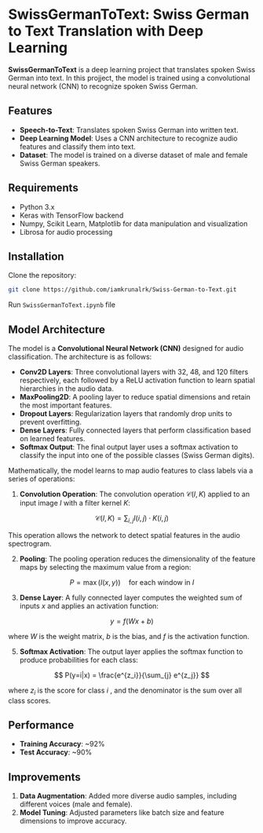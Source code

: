 # SwissGermanToText: Swiss German to Text Translation with Deep Learning

**SwissGermanToText** is a deep learning project that translates spoken Swiss German into text. In this projject, the model is trained using a convolutional neural network (CNN) to recognize spoken Swiss German.

## Features

- **Speech-to-Text**: Translates spoken Swiss German into written text.
- **Deep Learning Model**: Uses a CNN architecture to recognize audio features and classify them into text.
- **Dataset**: The model is trained on a diverse dataset of male and female Swiss German speakers.

## Requirements

- Python 3.x
- Keras with TensorFlow backend
- Numpy, Scikit Learn, Matplotlib for data manipulation and visualization
- Librosa for audio processing

## Installation

  Clone the repository:
   ```bash
   git clone https://github.com/iamkrunalrk/Swiss-German-to-Text.git
   ```

   Run ```SwissGermanToText.ipynb``` file


## Model Architecture

The model is a **Convolutional Neural Network (CNN)** designed for audio classification. The architecture is as follows:

- **Conv2D Layers**: Three convolutional layers with 32, 48, and 120 filters respectively, each followed by a ReLU activation function to learn spatial hierarchies in the audio data.
- **MaxPooling2D**: A pooling layer to reduce spatial dimensions and retain the most important features.
- **Dropout Layers**: Regularization layers that randomly drop units to prevent overfitting.
- **Dense Layers**: Fully connected layers that perform classification based on learned features.
- **Softmax Output**: The final output layer uses a softmax activation to classify the input into one of the possible classes (Swiss German digits).

Mathematically, the model learns to map audio features to class labels via a series of operations:

1. **Convolution Operation**: The convolution operation $\mathcal{C}(I, K)$ applied to an input image $I$ with a filter kernel $K$:

$$
\mathcal{C}(I, K) = \sum_{i,j} I(i,j) \cdot K(i,j)
$$
    
  This operation allows the network to detect spatial features in the audio spectrogram.

2. **Pooling**: The pooling operation reduces the dimensionality of the feature maps by selecting the maximum value from a region:
   
$$
P = \max(I(x, y)) \quad \text{for each window in } I
$$

3. **Dense Layer**: A fully connected layer computes the weighted sum of inputs $x$ and applies an activation function:

$$
y = f(Wx + b)
$$

   where $W$ is the weight matrix, $b$ is the bias, and $f$ is the activation function.

5. **Softmax Activation**: The output layer applies the softmax function to produce probabilities for each class:

$$
P(y=i|x) = \frac{e^{z_i}}{\sum_{j} e^{z_j}}
$$

   where  $z_i$  is the score for class  $i$ , and the denominator is the sum over all class scores.

## Performance

- **Training Accuracy**: ~92%
- **Test Accuracy**: ~90%

## Improvements

1. **Data Augmentation**: Added more diverse audio samples, including different voices (male and female).
2. **Model Tuning**: Adjusted parameters like batch size and feature dimensions to improve accuracy.

